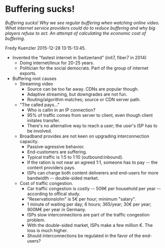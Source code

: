 # Buffering sucks!

*Buffering sucks! Why we see regular buffering when watching online video. What internet service providers could do to reduce buffering and why big players refuse to act. An attempt of calculating the economic cost of buffering.*

Fredy Kuenzler 2015-12-28 13:15-13:45.

- Invented the "fastest internet in Switzerland" (init7, fiber7 in 2014)
  - Doing internet/linux for 20-25 years.
  - Politician for the social democrats. Part of the group of internet exports.
- Buffering root causes
  - Streaming video
    - Source can be too far away. CDNs are popular though.
    - Adaptive streaming, but downgrades are not fun.
    - Routing/algorithm matches; source or CDN server path.
  - "The called pays..."
    - Who is callin in an IP connection?
    - 95% of traffic comes from server to client, even though client initates transfer.
    - There's no alternative way to reach a user; the user's ISP has to be involved.
  - Broadband provides are not keen on upgrading interconnection capacity.
    - Passive-agressive behavior.
    - End-customers are suffering.
    - Typical traffic is 1:5 to 1:10 (outbound:inbound).
    - If the ration is not near an agreed 1:1, someone has to pay -- the content providers pays.
    - ISPs can charge both content deliverers and end-users for more bandwidth -- double-sided market.
  - Cost of traffic congestion.
    - Car traffic congestion is costly -- 509€ per household per year -- according to offical study.
    - "Reservationslohn" is 5€ per hour; minimum "salary".
    - 1 minute of waiting per day; 6 hours; 365/year; 30€ per year; 900M€ per year in Germany.
    - ISPs slow interconnections are part of the traffic congestion problem.
    - With the double-sided market, ISPs make a few million €. The loss is much higher.
    - Should interconnections be regulated in the favor of the end-users?
